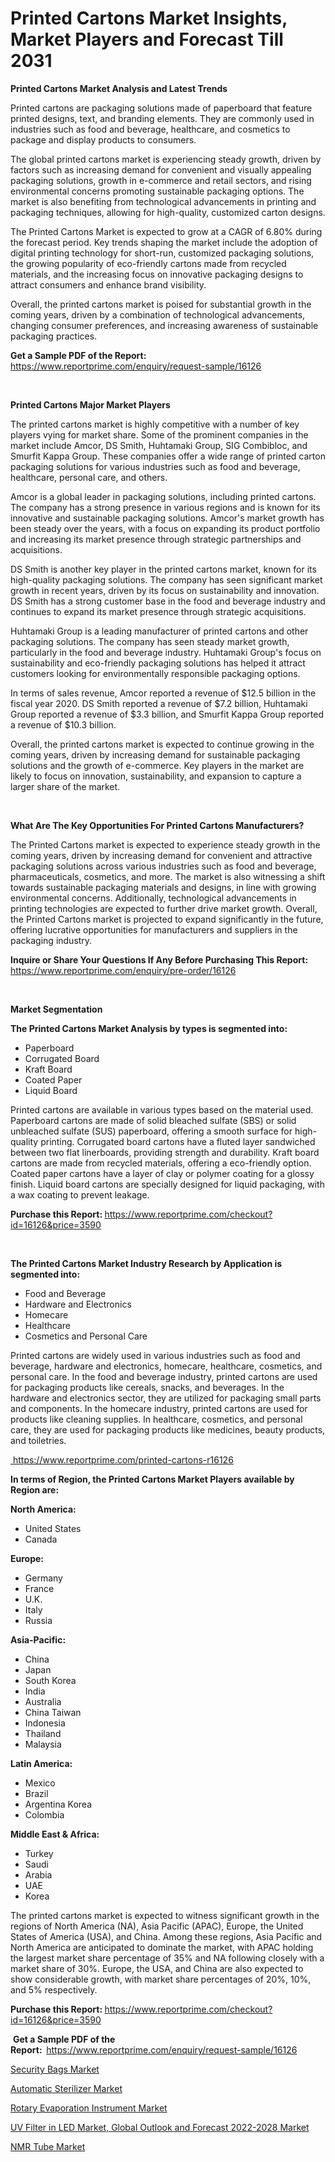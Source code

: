 <p><h1>Printed Cartons Market Insights, Market Players and Forecast Till 2031</h1></p><p><strong>Printed Cartons Market Analysis and Latest Trends</strong></p>
<p><p>Printed cartons are packaging solutions made of paperboard that feature printed designs, text, and branding elements. They are commonly used in industries such as food and beverage, healthcare, and cosmetics to package and display products to consumers.</p><p>The global printed cartons market is experiencing steady growth, driven by factors such as increasing demand for convenient and visually appealing packaging solutions, growth in e-commerce and retail sectors, and rising environmental concerns promoting sustainable packaging options. The market is also benefiting from technological advancements in printing and packaging techniques, allowing for high-quality, customized carton designs.</p><p>The Printed Cartons Market is expected to grow at a CAGR of 6.80% during the forecast period. Key trends shaping the market include the adoption of digital printing technology for short-run, customized packaging solutions, the growing popularity of eco-friendly cartons made from recycled materials, and the increasing focus on innovative packaging designs to attract consumers and enhance brand visibility.</p><p>Overall, the printed cartons market is poised for substantial growth in the coming years, driven by a combination of technological advancements, changing consumer preferences, and increasing awareness of sustainable packaging practices.</p></p>
<p><strong>Get a Sample PDF of the Report:&nbsp;</strong> <a href="https://www.reportprime.com/enquiry/request-sample/16126">https://www.reportprime.com/enquiry/request-sample/16126</a></p>
<p>&nbsp;</p>
<p><strong>Printed Cartons Major Market Players</strong></p>
<p><p>The printed cartons market is highly competitive with a number of key players vying for market share. Some of the prominent companies in the market include Amcor, DS Smith, Huhtamaki Group, SIG Combibloc, and Smurfit Kappa Group. These companies offer a wide range of printed carton packaging solutions for various industries such as food and beverage, healthcare, personal care, and others.</p><p>Amcor is a global leader in packaging solutions, including printed cartons. The company has a strong presence in various regions and is known for its innovative and sustainable packaging solutions. Amcor's market growth has been steady over the years, with a focus on expanding its product portfolio and increasing its market presence through strategic partnerships and acquisitions.</p><p>DS Smith is another key player in the printed cartons market, known for its high-quality packaging solutions. The company has seen significant market growth in recent years, driven by its focus on sustainability and innovation. DS Smith has a strong customer base in the food and beverage industry and continues to expand its market presence through strategic acquisitions.</p><p>Huhtamaki Group is a leading manufacturer of printed cartons and other packaging solutions. The company has seen steady market growth, particularly in the food and beverage industry. Huhtamaki Group's focus on sustainability and eco-friendly packaging solutions has helped it attract customers looking for environmentally responsible packaging options.</p><p>In terms of sales revenue, Amcor reported a revenue of $12.5 billion in the fiscal year 2020. DS Smith reported a revenue of $7.2 billion, Huhtamaki Group reported a revenue of $3.3 billion, and Smurfit Kappa Group reported a revenue of $10.3 billion.</p><p>Overall, the printed cartons market is expected to continue growing in the coming years, driven by increasing demand for sustainable packaging solutions and the growth of e-commerce. Key players in the market are likely to focus on innovation, sustainability, and expansion to capture a larger share of the market.</p></p>
<p>&nbsp;</p>
<p><strong>What Are The Key Opportunities For Printed Cartons Manufacturers?</strong></p>
<p><p>The Printed Cartons market is expected to experience steady growth in the coming years, driven by increasing demand for convenient and attractive packaging solutions across various industries such as food and beverage, pharmaceuticals, cosmetics, and more. The market is also witnessing a shift towards sustainable packaging materials and designs, in line with growing environmental concerns. Additionally, technological advancements in printing technologies are expected to further drive market growth. Overall, the Printed Cartons market is projected to expand significantly in the future, offering lucrative opportunities for manufacturers and suppliers in the packaging industry.</p></p>
<p><strong>Inquire or Share Your Questions If Any Before Purchasing This Report:</strong> <a href="https://www.reportprime.com/enquiry/pre-order/16126">https://www.reportprime.com/enquiry/pre-order/16126</a></p>
<p>&nbsp;</p>
<p><strong>Market Segmentation</strong></p>
<p><strong>The Printed Cartons Market Analysis by types is segmented into:</strong></p>
<p><ul><li>Paperboard</li><li>Corrugated Board</li><li>Kraft Board</li><li>Coated Paper</li><li>Liquid Board</li></ul></p>
<p><p>Printed cartons are available in various types based on the material used. Paperboard cartons are made of solid bleached sulfate (SBS) or solid unbleached sulfate (SUS) paperboard, offering a smooth surface for high-quality printing. Corrugated board cartons have a fluted layer sandwiched between two flat linerboards, providing strength and durability. Kraft board cartons are made from recycled materials, offering a eco-friendly option. Coated paper cartons have a layer of clay or polymer coating for a glossy finish. Liquid board cartons are specially designed for liquid packaging, with a wax coating to prevent leakage.</p></p>
<p><strong>Purchase this Report:&nbsp;</strong><a href="https://www.reportprime.com/checkout?id=16126&price=3590">https://www.reportprime.com/checkout?id=16126&price=3590</a></p>
<p>&nbsp;</p>
<p><strong>The Printed Cartons Market Industry Research by Application is segmented into:</strong></p>
<p><ul><li>Food and Beverage</li><li>Hardware and Electronics</li><li>Homecare</li><li>Healthcare</li><li>Cosmetics and Personal Care</li></ul></p>
<p><p>Printed cartons are widely used in various industries such as food and beverage, hardware and electronics, homecare, healthcare, cosmetics, and personal care. In the food and beverage industry, printed cartons are used for packaging products like cereals, snacks, and beverages. In the hardware and electronics sector, they are utilized for packaging small parts and components. In the homecare industry, printed cartons are used for products like cleaning supplies. In healthcare, cosmetics, and personal care, they are used for packaging products like medicines, beauty products, and toiletries.</p></p>
<p><a href="https://www.reportprime.com/printed-cartons-r16126">&nbsp;https://www.reportprime.com/printed-cartons-r16126</a></p>
<p><strong>In terms of Region, the Printed Cartons Market Players available by Region are:</strong></p>
<p>
    <p> <strong> North America: </strong>
        <ul>
            <li>United States</li>
            <li>Canada</li>
        </ul>
        </p> 
    <p> <strong> Europe: </strong>
        <ul>
            <li>Germany</li>
            <li>France</li>
            <li>U.K.</li>
            <li>Italy</li>
            <li>Russia</li>
        </ul>
        </p> 
    <p> <strong> Asia-Pacific: </strong>
        <ul>
            <li>China</li>
            <li>Japan</li>
            <li>South Korea</li>
            <li>India</li>
            <li>Australia</li>
            <li>China Taiwan</li>
            <li>Indonesia</li>
            <li>Thailand</li>
            <li>Malaysia</li>
        </ul>
        </p> 
    <p> <strong> Latin America: </strong>
        <ul>
            <li>Mexico</li>
            <li>Brazil</li>
            <li>Argentina Korea</li>
            <li>Colombia</li>
        </ul>
        </p> 
    <p> <strong> Middle East & Africa: </strong>
        <ul>
            <li>Turkey</li>
            <li>Saudi</li>
            <li>Arabia</li>
            <li>UAE</li>
            <li>Korea</li>
        </ul>
    </p>
    </p>
<p><p>The printed cartons market is expected to witness significant growth in the regions of North America (NA), Asia Pacific (APAC), Europe, the United States of America (USA), and China. Among these regions, Asia Pacific and North America are anticipated to dominate the market, with APAC holding the largest market share percentage of 35% and NA following closely with a market share of 30%. Europe, the USA, and China are also expected to show considerable growth, with market share percentages of 20%, 10%, and 5% respectively.</p></p>
<p><strong>Purchase this Report: </strong><a href="https://www.reportprime.com/checkout?id=16126&price=3590">https://www.reportprime.com/checkout?id=16126&price=3590</a></p>
<p>&nbsp;<strong>Get a Sample PDF of the Report:&nbsp;&nbsp;</strong><a href="https://www.reportprime.com/enquiry/request-sample/16126">https://www.reportprime.com/enquiry/request-sample/16126</a></p>
<p><strong></strong></p>
<p><p><a href="https://github.com/bmorecock/Market-Research-Report-List-5/blob/main/security-bags-market.md">Security Bags Market</a></p><p><a href="https://medium.com/@abdulkoss1914/automatic-sterilizer-market-size-share-trends-analysis-report-by-product-468ff5e3f1bc">Automatic Sterilizer Market</a></p><p><a href="https://medium.com/@abdulkoss1914/rotary-evaporation-instrument-market-share-size-trends-industry-analysis-report-by-application-e370bac173dd">Rotary Evaporation Instrument Market</a></p><p><a href="https://issuu.com/reportprime-2/docs/uv-filter-in-led-market-global-outl_fb8b7a9adeed6c">UV Filter in LED Market, Global Outlook and Forecast 2022-2028 Market</a></p><p><a href="https://medium.com/@abdulkoss1914/global-nmr-tube-market-sector-2024-2031-market-metrics-and-market-strategic-insights-f64c92207269">NMR Tube Market</a></p></p>